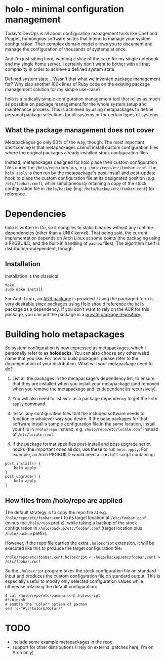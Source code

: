 holo - minimal configuration management
=======================================

Today's DevOps is all about configuration management tools like Chef and
Puppet, humongous software suites that intend to manage your system
configuration. Their complex domain model allows you to document and manage the
configuration of thousands of systems at once.

And I'm just sitting here, wanting a slice of the cake for my single notebook
and my single home server. I certainly don't want to bother with all that
complexity in order to achieve a defined system state.

Defined system state... Wasn't that what we invented package management for?
Why slap another 100k lines of Ruby code on the existing package management
solution for my simple use-case?

holo is a radically simple configuration management tool that relies as much as
possible on package management for the whole system setup and maintenance
process. This is achieved by using metapackages to define personal package
selections for all systems or for certain types of systems.

What the package management does not cover
------------------------------------------

Metapackages go only 90% of the way, though. The most important shortcoming is
that metapackages cannot install custom configuration files where the original
packages already installed stock configuration files.

Instead, metapackages designed for holo place their custom configuration files
under the `/holo/repo` directory, e.g. `/holo/repo/etc/foobar.conf`. The
`holo apply` is then run by the metapackage's post-install and post-update hook
to place the custom configuration file at its designated position
(e.g. `/etc/foobar.conf`), while simultaneously retaining a copy of the stock
configuration file in `/holo/backup` (e.g. `/holo/backup/etc/foobar.conf`) for
reference.

Dependencies
============

holo is written in Go, so it compiles to static binaries without any runtime
dependencies (other than a UNIX kernel). That being said, the current
implementation depends on Arch Linux at some points (the packaging using a
PKGBUILD, and the built-in handling of `pacnew` files). The algorithm itself is
distribution-independent, though.

Installation
------------

Installation is the classical

    make
    sudo make install

For Arch Linux, an [AUR package](https://aur4.archlinux.org/packages/holo/) is
provided. Using the packaged form is very desirable since packages using Holo
should reference the `holo` package as a dependency. If you don't want to rely
on the AUR for this package, you can put the package in a
[private package repository](https://www.archlinux.org/pacman/repo-add.8.html).

Building holo metapackages
==========================

So system configuration is now expressed as metapackages, which I personally
refer to as **holodecks**. You can also choose any other weird name that you
like. For how to build packages, please refer to the documentation of your
distribution. What will your metapackage need to do?

1. List all the packages in the metapackage's dependency list, to ensure that
   they are installed when you install your metapackage (and removed when you
   remove the metapackage and its dependencies recursively).

2. You will also need to list `holo` as a package dependency to get the
   `holo apply` command.

3. Install any configuration files that the included software needs to function
   in whatever way you desire. If the base packages for that software install a
   sample configuration file in the same location, install your file in
   `/holo/repo` instead, e.g. `/holo/repo/etc/locale.conf` instead of
   `/etc/locale.conf`.

4. If the package format specifies post-install and post-upgrade script hooks
   (the important ones all do), use these to run `holo apply`. For example, an
   Arch PKGBUILD would need a `.install` script containing:

```
post_install() {
    holo apply
}
post_upgrade() {
    holo apply
}
```

How files from /holo/repo are applied
-------------------------------------

The default strategy is to copy the repo file at e.g.
`/holo/repo/etc/foobar.conf` to its target location at `/etc/foobar.conf`
(minus the `/holo/repo` prefix), while taking a backup of the stock
configuration in `/holo/backup/etc/foobar.conf` (target location plus
`/holo/backup` prefix).

However, if the repo file carries the extra `.holoscript` extension, it will be
executed like this to produce the target configuration file:

    /holo/repo/etc/foobar.conf.holoscript < /holo/backup/etc/foobar.conf > /etc/foobar.conf

So the `.holoscript` program takes the stock configuration file on standard
input and produces the custom configuration file on standard output. This is
especially useful to modify only selected configuration values while otherwise
retaining the default configuration:

    $ cat /holo/repo/etc/pacman.conf.holoscript
    #!/bin/sh
    # enable the "Color" option of pacman
    sed 's/^#\s*Color$/Color/'

TODO
====

* include some example metapackages in the repo
* support for other distributions (I rely on external patches here, I'm on Arch
  only)

